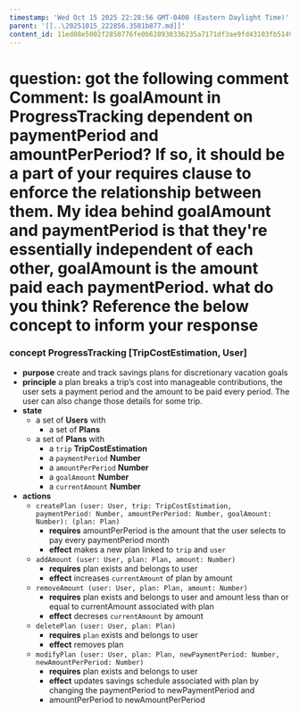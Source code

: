```yaml
---
timestamp: 'Wed Oct 15 2025 22:28:56 GMT-0400 (Eastern Daylight Time)'
parent: '[[..\20251015_222856.3581b877.md]]'
content_id: 11ed08e5002f2850776fe0b628930336235a7171df3ae9fd43103fb51498c6ed
---
```


# question: got the following comment Comment: Is goalAmount in ProgressTracking dependent on paymentPeriod and amountPerPeriod? If so, it should be a part of your requires clause to enforce the relationship between them. My idea behind goalAmount and paymentPeriod is that they're essentially independent of each other, goalAmount is the amount paid each paymentPeriod. what do you think? Reference the below concept to inform your response

### concept ProgressTracking \[TripCostEstimation, User]

* **purpose** create and track savings plans for discretionary vacation goals
* **principle** a plan breaks a trip’s cost into manageable contributions, the user sets a payment period and the amount to be paid every period. The user can also change those details for some trip.
* **state**
  * a set of **Users** with
    * a set of **Plans**
  * a set of **Plans** with
    * a `trip` **TripCostEstimation**
    * a `paymentPeriod` **Number**
    * a `amountPerPeriod` **Number**
    * a `goalAmount` **Number**
    * a `currentAmount` **Number**
* **actions**
  * `createPlan (user: User, trip: TripCostEstimation, paymentPeriod: Number, amountPerPeriod: Number, goalAmount: Number): (plan: Plan)`
    * **requires** amountPerPeriod is the amount that the user selects to pay every paymentPeriod month
    * **effect** makes a new plan linked to `trip` and `user`
  * `addAmount (user: User, plan: Plan, amount: Number)`
    * **requires** plan exists and belongs to user
    * **effect** increases `currentAmount` of plan by amount
  * `removeAmount (user: User, plan: Plan, amount: Number)`
    * **requires** plan exists and belongs to user and amount less than or equal to currentAmount associated with plan
    * **effect** decreses `currentAmount` by amount
  * `deletePlan (user: User, plan: Plan)`
    * **requires** `plan` exists and belongs to user
    * **effect** removes plan
  * `modifyPlan (user: User, plan: Plan, newPaymentPeriod: Number, newAmountPerPeriod: Number)`
    * **requires** plan exists and belongs to user
    * **effect** updates savings schedule associated with plan by changing the paymentPeriod to newPaymentPeriod and
    * amountPerPeriod to newAmountPerPeriod
